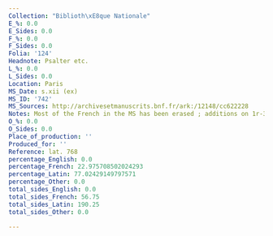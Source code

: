 ```yaml
---
Collection: "Biblioth\xE8que Nationale"
E_%: 0.0
E_Sides: 0.0
F_%: 0.0
F_Sides: 0.0
Folia: '124'
Headnote: Psalter etc.
L_%: 0.0
L_Sides: 0.0
Location: Paris
MS_Date: s.xii (ex)
MS_ID: '742'
MS_Sources: http://archivesetmanuscrits.bnf.fr/ark:/12148/cc622228
Notes: Most of the French in the MS has been erased ; additions on 1r-3v
O_%: 0.0
O_Sides: 0.0
Place_of_production: ''
Produced_for: ''
Reference: lat. 768
percentage_English: 0.0
percentage_French: 22.975708502024293
percentage_Latin: 77.02429149797571
percentage_Other: 0.0
total_sides_English: 0.0
total_sides_French: 56.75
total_sides_Latin: 190.25
total_sides_Other: 0.0

---
```

